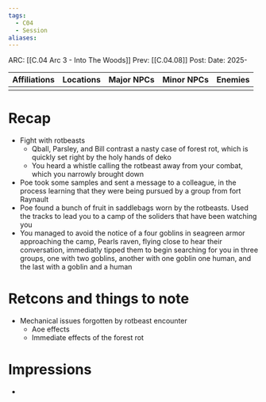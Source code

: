 ```yaml
---
tags:
  - C04
  - Session
aliases:
---
```

ARC: [[C.04 Arc 3 - Into The Woods]]
Prev: [[C.04.08]]
Post: 
Date: 2025-

| Affiliations | Locations | Major NPCs | Minor NPCs |  Enemies   | 
| ----------------- | ------------ | --------- | ---------- | ---------- |
|                   |              |           |            |             |

# Recap
- Fight with rotbeasts
	- Qball, Parsley, and Bill contrast a nasty case of forest rot, which is quickly set right by the holy hands of deko 
	- You heard a whistle calling the rotbeast away from your combat, which you narrowly brought down
- Poe took some samples and sent a message to a colleague, in the process learning that they were being pursued by a group from fort Raynault 
- Poe found a bunch of fruit in saddlebags worn by the rotbeasts. Used the tracks to lead you to a camp of the soliders that have been watching you
- You managed to avoid the notice of a four goblins in seagreen armor approaching the camp, Pearls raven, flying close to hear their conversation, immediatly tipped them to begin searching for you in three groups, one with two goblins, another with one goblin one human, and the last with a goblin and a human
# Retcons and things to note
- Mechanical issues forgotten by rotbeast encounter
	- Aoe effects
	- Immediate effects of the forest rot 
# Impressions
   - 